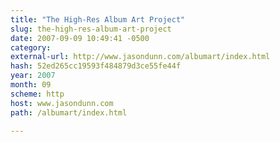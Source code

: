 ```yaml
---
title: "The High-Res Album Art Project"
slug: the-high-res-album-art-project
date: 2007-09-09 10:49:41 -0500
category: 
external-url: http://www.jasondunn.com/albumart/index.html
hash: 52ed265cc19593f484879d3ce55fe44f
year: 2007
month: 09
scheme: http
host: www.jasondunn.com
path: /albumart/index.html

---
```



